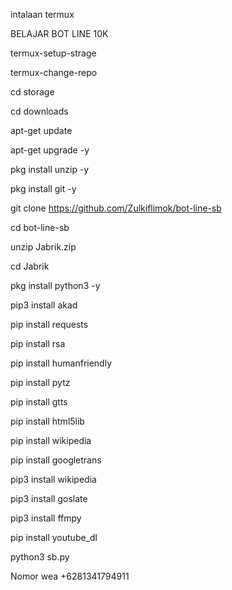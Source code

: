 intalaan termux

BELAJAR BOT LINE 10K

termux-setup-strage

termux-change-repo

cd storage

cd downloads

apt-get update

apt-get upgrade -y

pkg install unzip -y

pkg install git -y

git clone https://github.com/Zulkiflimok/bot-line-sb

cd bot-line-sb

unzip Jabrik.zip

cd Jabrik

pkg install python3 -y

 pip3 install akad

pip install requests

pip install rsa
 
pip install humanfriendly

pip install pytz

pip install gtts

pip install html5lib

pip install wikipedia

pip install googletrans

pip3 install wikipedia

pip3 install goslate

pip3 install ffmpy

pip install youtube_dl
 
python3 sb.py


Nomor wea +6281341794911
